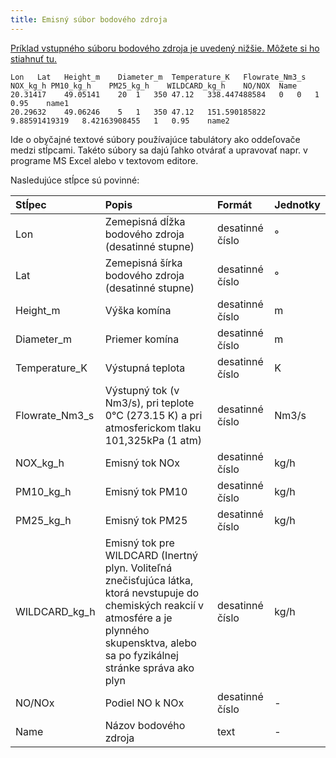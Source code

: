 ```yaml
---
title: Emisný súbor bodového zdroja
---
```




[Príklad vstupného súboru bodového zdroja je uvedený nižšie. Môžete si ho stiahnuť tu.](./files/pointsource.txt)

```
Lon   Lat   Height_m    Diameter_m  Temperature_K   Flowrate_Nm3_s  NOX_kg_h PM10_kg_h    PM25_kg_h    WILDCARD_kg_h    NO/NOX  Name
20.31417	49.05141	20	1	350	47.12	338.447488584	0	0	1	0.95	name1
20.29632	49.06246	5	1	350	47.12	151.590185822	9.88591419319	8.42163908455	1	0.95	name2
```
Ide o  obyčajné textové súbory používajúce tabulátory ako oddeľovače medzi stĺpcami. Takéto súbory sa dajú ľahko otvárať a upravovať napr. v programe MS Excel alebo v textovom editore.

Nasledujúce stĺpce sú povinné:

| Stĺpec         | Popis                                                                                              | Formát | Jednotky |
| :------------- | :-------------------------------------------------------------------------------------------------------- | :----- | :---- |
| Lon            | Zemepisná dĺžka bodového zdroja (desatinné stupne)                                                    | desatinné číslo | °     |
| Lat            |Zemepisná šírka bodového zdroja (desatinné stupne)                                                          | desatinné číslo  | °     |
| Height_m       | Výška komína                                                                                     | desatinné číslo  | m     |
| Diameter_m     | Priemer komína                                                                                    | desatinné číslo | m     |
| Temperature_K  | Výstupná teplota                                                                                       | desatinné číslo | K     |
| Flowrate_Nm3_s | Výstupný tok (v Nm3/s), pri teplote 0°C (273.15 K) a pri atmosferickom tlaku 101,325kPa  (1 atm) | desatinné číslo  | Nm3/s |
| NOX_kg_h       | Emisný tok NOx                                                                                     | desatinné číslo  | kg/h  |
| PM10_kg_h      | Emisný tok  PM10                                                                                    | desatinné číslo  | kg/h  |
| PM25_kg_h      | Emisný tok PM25                                                                                    | desatinné číslo  | kg/h  |
| WILDCARD_kg_h  | Emisný tok pre WILDCARD (Inertný plyn. Voliteľná znečisťujúca látka, ktorá nevstupuje do chemiských reakcií v atmosfére a je plynného skupensktva, alebo sa po fyzikálnej stránke správa ako plyn                                                            | desatinné číslo  | kg/h  |
| NO/NOx         | Podiel NO k NOx                                                                   | desatinné číslo  | -     |
| Name           | Názov bodového zdroja                                                                            | text | -     |
